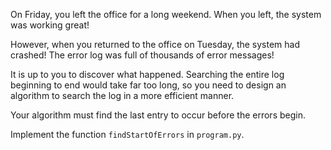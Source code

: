 On Friday, you left the office for a long weekend. When you left, the system was working great!

However, when you returned to the office on Tuesday, the system had crashed! The error log was full of thousands of error messages!

It is up to you to discover what happened. Searching the entire log beginning to end would take far too long, so you need to design an algorithm to search the log in a more efficient manner.

Your algorithm must find the last entry to occur before the errors begin.

Implement the function `findStartOfErrors` in `program.py`.